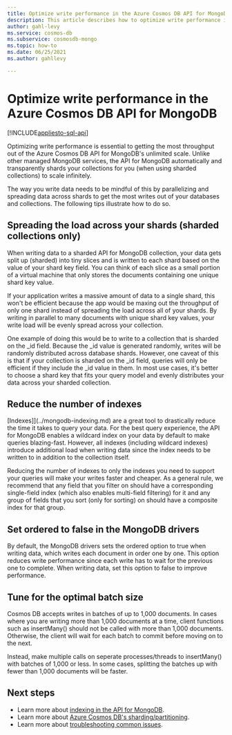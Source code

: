 ```yaml
---
title: Optimize write performance in the Azure Cosmos DB API for MongoDB
description: This article describes how to optimize write performance in the Azure Cosmos DB API for MongoDB to get the most throughput possible for the lowest cost. 
author: gahl-levy
ms.service: cosmos-db
ms.subservice: cosmosdb-mongo
ms.topic: how-to
ms.date: 06/25/2021
ms.author: gahllevy

---
```


# Optimize write performance in the Azure Cosmos DB API for MongoDB
[!INCLUDE[appliesto-sql-api](../includes/appliesto-mongodb-api.md)]

Optimizing write performance is essential to getting the most throughput out of the Azure Cosmos DB API for MongoDB's unlimited scale. Unlike other managed MongoDB services, the API for MongoDB automatically and transparently shards your collections for you (when using sharded collections) to scale infinitely. 

The way you write data needs to be mindful of this by parallelizing and spreading data across shards to get the most writes out of your databases and collections. The following tips illustrate how to do so.

## Spreading the load across your shards (sharded collections only)
When writing data to a sharded API for MongoDB collection, your data gets split up (sharded) into tiny slices and is written to each shard based on the value of your shard key field. You can think of each slice as a small portion of a virtual machine that only stores the documents containing one unique shard key value. 

If your application writes a massive amount of data to a single shard, this won't be efficient because the app would be maxing out the throughput of only one shard instead of spreading the load across all of your shards. By writing in parallel to many documents with unique shard key values, your write load will be evenly spread across your collection.

One example of doing this would be to write to a collection that is sharded on the _id field. Because the _id value is generated randomly, writes will be randomly distributed across database shards. However, one caveat of this is that if your collection is sharded on the _id field, queries will only be efficient if they include the _id value in them. In most use cases, it's better to choose a shard key that fits your query model and evenly distributes your data across your sharded collection. 

## Reduce the number of indexes
[Indexes]](../mongodb-indexing.md) are a great tool to drastically reduce the time it takes to query your data. For the best query experience, the API for MongoDB enables a wildcard index on your data by default to make queries blazing-fast. However, all indexes (including wildcard indexes) introduce additional load when writing data since the index needs to be written to in addition to the collection itself. 

Reducing the number of indexes to only the indexes you need to support your queries will make your writes faster and cheaper. As a general rule, we recommend that any field that you filter on should have a corresponding single-field index (which also enables multi-field filtering) for it and any group of fields that you sort (only for sorting) on should have a composite index for that group. 

## Set ordered to false in the MongoDB drivers
By default, the MongoDB drivers sets the ordered option to true when writing data, which writes each document in order one by one. This option reduces write performance since each write has to wait for the previous one to complete. When writing data, set this option to false to improve performance. 

## Tune for the optimal batch size
Cosmos DB accepts writes in batches of up to 1,000 documents. In cases where you are writing more than 1,000 documents at a time, client functions such as insertMany() should not be called with more than 1,000 documents. Otherwise, the client will wait for each batch to commit before moving on to the next. 

Instead, make multiple calls on seperate processes/threads to insertMany() with batches of 1,000 or less. In some cases, splitting the batches up with fewer than 1,000 documents will be faster.



## Next steps

* Learn more about [indexing in the API for MongoDB](../mongodb-indexing.md).
* Learn more about [Azure Cosmos DB's sharding/partitioning](../partitioning-overview.md).
* Learn more about [troubleshooting common issues](../mongodb-troubleshoot.md).


